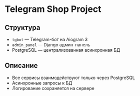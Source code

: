 # Telegram Shop Project

## Структура
- `tgbot` — Telegram-бот на Aiogram 3
- `admin_panel` — Django админ-панель
- PostgreSQL — централизованная асинхронная БД

## Описание
- Все сервисы взаимодействуют только через PostgreSQL
- Асинхронные запросы к БД
- Логирование сохраняется на сервере
